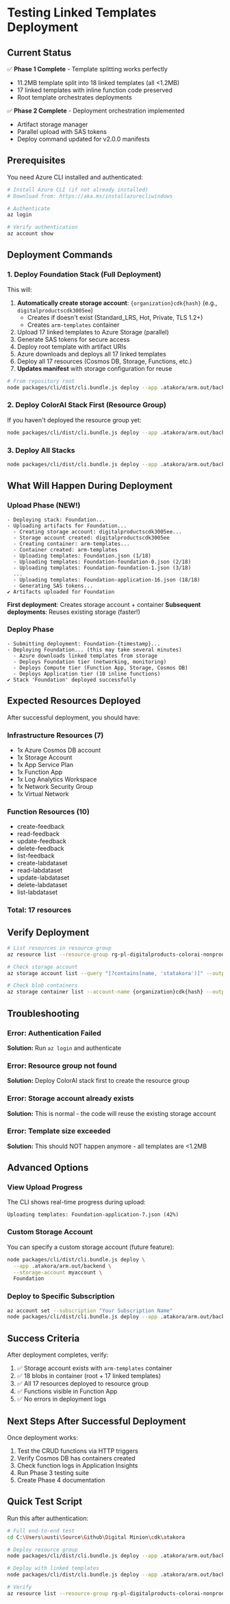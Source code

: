 # Testing Linked Templates Deployment

## Current Status

✅ **Phase 1 Complete** - Template splitting works perfectly
- 11.2MB template split into 18 linked templates (all <1.2MB)
- 17 linked templates with inline function code preserved
- Root template orchestrates deployments

✅ **Phase 2 Complete** - Deployment orchestration implemented
- Artifact storage manager
- Parallel upload with SAS tokens
- Deploy command updated for v2.0.0 manifests

## Prerequisites

You need Azure CLI installed and authenticated:

```bash
# Install Azure CLI (if not already installed)
# Download from: https://aka.ms/installazurecliwindows

# Authenticate
az login

# Verify authentication
az account show
```

## Deployment Commands

### 1. Deploy Foundation Stack (Full Deployment)

This will:
1. **Automatically create storage account**: `{organization}cdk{hash}` (e.g., `digitalproductscdk3005ee`)
   - Creates if doesn't exist (Standard_LRS, Hot, Private, TLS 1.2+)
   - Creates `arm-templates` container
2. Upload 17 linked templates to Azure Storage (parallel)
3. Generate SAS tokens for secure access
4. Deploy root template with artifact URIs
5. Azure downloads and deploys all 17 linked templates
6. Deploy all 17 resources (Cosmos DB, Storage, Functions, etc.)
7. **Updates manifest** with storage configuration for reuse

```bash
# From repository root
node packages/cli/dist/cli.bundle.js deploy --app .atakora/arm.out/backend Foundation --auto-approve
```

### 2. Deploy ColorAI Stack First (Resource Group)

If you haven't deployed the resource group yet:

```bash
node packages/cli/dist/cli.bundle.js deploy --app .atakora/arm.out/backend ColorAI --auto-approve
```

### 3. Deploy All Stacks

```bash
node packages/cli/dist/cli.bundle.js deploy --app .atakora/arm.out/backend --auto-approve
```

## What Will Happen During Deployment

### Upload Phase (NEW!)
```
- Deploying stack: Foundation...
- Uploading artifacts for Foundation...
  - Creating storage account: digitalproductscdk3005ee...
  - Storage account created: digitalproductscdk3005ee
  - Creating container: arm-templates...
  - Container created: arm-templates
  - Uploading templates: Foundation.json (1/18)
  - Uploading templates: Foundation-foundation-0.json (2/18)
  - Uploading templates: Foundation-foundation-1.json (3/18)
  ...
  - Uploading templates: Foundation-application-16.json (18/18)
  - Generating SAS tokens...
✔ Artifacts uploaded for Foundation
```

**First deployment**: Creates storage account + container
**Subsequent deployments**: Reuses existing storage (faster!)

### Deploy Phase
```
- Submitting deployment: Foundation-{timestamp}...
- Deploying Foundation... (this may take several minutes)
  - Azure downloads linked templates from storage
  - Deploys Foundation tier (networking, monitoring)
  - Deploys Compute tier (Function App, Storage, Cosmos DB)
  - Deploys Application tier (10 inline functions)
✔ Stack 'Foundation' deployed successfully
```

## Expected Resources Deployed

After successful deployment, you should have:

### Infrastructure Resources (7)
- 1x Azure Cosmos DB account
- 1x Storage Account
- 1x App Service Plan
- 1x Function App
- 1x Log Analytics Workspace
- 1x Network Security Group
- 1x Virtual Network

### Function Resources (10)
- create-feedback
- read-feedback
- update-feedback
- delete-feedback
- list-feedback
- create-labdataset
- read-labdataset
- update-labdataset
- delete-labdataset
- list-labdataset

### Total: 17 resources

## Verify Deployment

```bash
# List resources in resource group
az resource list --resource-group rg-pl-digitalproducts-colorai-nonprod-eus2-06 --output table

# Check storage account
az storage account list --query "[?contains(name, 'statakora')]" --output table

# Check blob containers
az storage container list --account-name {organization}cdk{hash} --output table
```

## Troubleshooting

### Error: Authentication Failed

**Solution:** Run `az login` and authenticate

### Error: Resource group not found

**Solution:** Deploy ColorAI stack first to create the resource group

### Error: Storage account already exists

**Solution:** This is normal - the code will reuse the existing storage account

### Error: Template size exceeded

**Solution:** This should NOT happen anymore - all templates are <1.2MB

## Advanced Options

### View Upload Progress

The CLI shows real-time progress during upload:
```
Uploading templates: Foundation-application-7.json (42%)
```

### Custom Storage Account

You can specify a custom storage account (future feature):
```bash
node packages/cli/dist/cli.bundle.js deploy \
  --app .atakora/arm.out/backend \
  --storage-account myaccount \
  Foundation
```

### Deploy to Specific Subscription

```bash
az account set --subscription "Your Subscription Name"
node packages/cli/dist/cli.bundle.js deploy --app .atakora/arm.out/backend Foundation
```

## Success Criteria

After deployment completes, verify:

1. ✅ Storage account exists with `arm-templates` container
2. ✅ 18 blobs in container (root + 17 linked templates)
3. ✅ All 17 resources deployed to resource group
4. ✅ Functions visible in Function App
5. ✅ No errors in deployment logs

## Next Steps After Successful Deployment

Once deployment works:
1. Test the CRUD functions via HTTP triggers
2. Verify Cosmos DB has containers created
3. Check function logs in Application Insights
4. Run Phase 3 testing suite
5. Create Phase 4 documentation

## Quick Test Script

Run this after authentication:

```bash
# Full end-to-end test
cd C:\Users\austi\Source\Github\Digital Minion\cdk\atakora

# Deploy resource group
node packages/cli/dist/cli.bundle.js deploy --app .atakora/arm.out/backend ColorAI --auto-approve

# Deploy with linked templates
node packages/cli/dist/cli.bundle.js deploy --app .atakora/arm.out/backend Foundation --auto-approve

# Verify
az resource list --resource-group rg-pl-digitalproducts-colorai-nonprod-eus2-06 --output table
```
